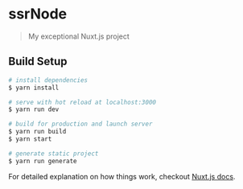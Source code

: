 # ssrNode

> My exceptional Nuxt.js project

## Build Setup

``` bash
# install dependencies
$ yarn install

# serve with hot reload at localhost:3000
$ yarn run dev

# build for production and launch server
$ yarn run build
$ yarn start

# generate static project
$ yarn run generate

```

For detailed explanation on how things work, checkout [Nuxt.js docs](https://nuxtjs.org).
